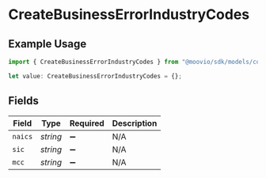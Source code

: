 # CreateBusinessErrorIndustryCodes

## Example Usage

```typescript
import { CreateBusinessErrorIndustryCodes } from "@moovio/sdk/models/components";

let value: CreateBusinessErrorIndustryCodes = {};
```

## Fields

| Field              | Type               | Required           | Description        |
| ------------------ | ------------------ | ------------------ | ------------------ |
| `naics`            | *string*           | :heavy_minus_sign: | N/A                |
| `sic`              | *string*           | :heavy_minus_sign: | N/A                |
| `mcc`              | *string*           | :heavy_minus_sign: | N/A                |